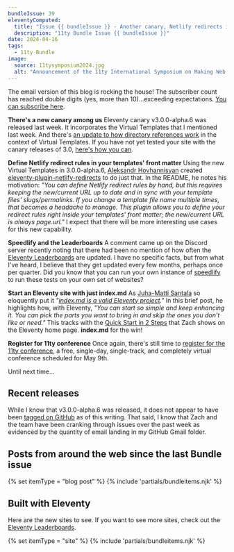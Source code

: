 ```yaml
---
bundleIssue: 39
eleventyComputed:
  title: "Issue {{ bundleIssue }} - Another canary, Netlify redirects in your front matter, a speedlify question, just an index.md...And 5 posts and 4 sites to see."
  description: "11ty Bundle Issue {{ bundleIssue }}"
date: 2024-04-16
tags:
  - 11ty Bundle
image:
  source: 11tysymposium2024.jpg
  alt: "Announcement of the 11ty International Symposium on Making Web Sites Real Good"
---
```


The email version of this blog is rocking the house! The subscriber count has reached double digits (yes, more than 10)...exceeding expectations. [You can subscribe here](#newsletter-subscribe).

**There's a new canary among us** Eleventy canary v3.0.0-alpha.6 was released last week. It incorporates the Virtual Templates that I mentioned last week. And there's [an update to how directory references work](https://github.com/11ty/eleventy/pull/3244) in the context of Virtual Templates. If you have not yet tested your site with the canary releases of 3.0, [here's how you can](https://www.11ty.dev/blog/canary-eleventy-v3/).

**Define Netlify redirect rules in your templates' front matter** Using the new Virtual Templates in 3.0.0-alpha.6, [Aleksandr Hovhannisyan](https://www.aleksandrhovhannisyan.com/) created [eleventy-plugin-netlify-redirects](https://github.com/AleksandrHovhannisyan/eleventy-plugin-netlify-redirects/) to do just that. In the README, he notes his motivation: _"You can define Netlify redirect rules by hand, but this requires keeping the new/current URL up to date and in sync with your template files' slugs/permalinks. If you change a template file name multiple times, that becomes a headache to manage. This plugin allows you to define your redirect rules right inside your templates' front matter; the new/current URL is always page.url."_ I expect that there will be more interesting use cases for this new capability.

**Speedlify and the Leaderboards** A comment came up on the Discord server recently noting that there had been no mention of how often the [Eleventy Leaderboards](https://www.11ty.dev/speedlify/) are updated. I have no specific facts, but from what I've heard, I believe that they get updated every few months, perhaps once per quarter. Did you know that you can run your own instance of [speedlify](https://github.com/zachleat/speedlify) to run these tests on your own set of websites?

**Start an Eleventy site with just index.md** As [Juha-Matti Santala](https://hamatti.org/) so eloquently put it _"[index.md is a valid Eleventy project](https://hamatti.org/posts/index-md-is-valid-eleventy-project/)."_ In this brief post, he highlights how, with Eleventy, _"You can start so simple and keep enhancing it. You can pick the parts you want to bring in and skip the ones you don’t like or need."_ This tracks with the [Quick Start in 2 Steps](https://www.11ty.dev/) that Zach shows on the Eleventy home page. **index.md** for the win!

**Register for 11ty conference** Once again, there's still time to [register for the 11ty conference](https://conf.11ty.dev/), a free, single-day, single-track, and completely virtual conference scheduled for May 9th.

Until next time...

<div id="releases"></div>

## Recent releases

While I know that v3.0.0-alpha.6 was released, it does not appear to have been [tagged on GitHub](https://github.com/11ty/eleventy/tags) as of this writing. That said, I know that Zach and the team have been cranking through issues over the past week as evidenced by the quantity of email landing in my GitHub Gmail folder.

<!-- {% set itemType = "release" %}
{% include 'partials/bundleitems.njk' %} -->

<div id="newposts"></div>

## Posts from around the web since the last Bundle issue

{% set itemType = "blog post" %}
{% include 'partials/bundleitems.njk' %}

<div id="sites"></div>

## Built with Eleventy

Here are the new sites to see. If you want to see more sites, check out the [Eleventy Leaderboards](https://www.11ty.dev/speedlify/).

{% set itemType = "site" %}
{% include 'partials/bundleitems.njk' %}
